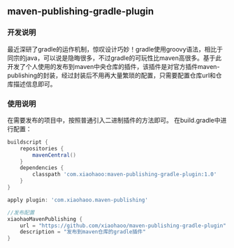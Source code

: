 ## maven-publishing-gradle-plugin

### 开发说明

最近深研了gradle的运作机制，惊叹设计巧妙！gradle使用groovy语法，相比于同宗的java，可以说是隐晦很多，不过gradle的可玩性比maven高很多。基于此开发了个人使用的发布到maven中央仓库的插件，该插件是对官方插件maven-publishing的封装，经过封装后不用再大量繁琐的配置，只需要配置仓库url和仓库描述信息即可。

### 使用说明

在需要发布的项目中，按照普通引入二进制插件的方法即可。 在build.gradle中进行配置：

```gradle
buildscript {
    repositories {
        mavenCentral()
    }
    dependencies {
        classpath 'com.xiaohaoo:maven-publishing-gradle-plugin:1.0'
    }
}

apply plugin: 'com.xiaohaoo.maven-publishing'

//发布配置
xiaohaoMavenPublishing {
    url = "https://github.com/xiaohaoo/maven-publishing-gradle-plugin"
    description = "发布到maven仓库的gradle插件"
}

```